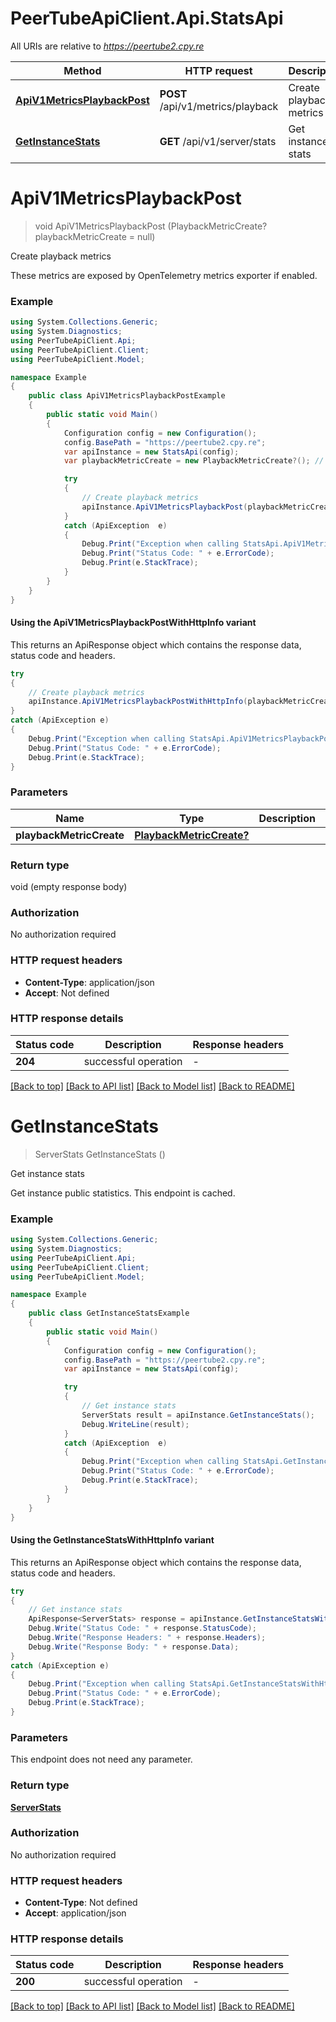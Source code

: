 # PeerTubeApiClient.Api.StatsApi

All URIs are relative to *https://peertube2.cpy.re*

| Method | HTTP request | Description |
|--------|--------------|-------------|
| [**ApiV1MetricsPlaybackPost**](StatsApi.md#apiv1metricsplaybackpost) | **POST** /api/v1/metrics/playback | Create playback metrics |
| [**GetInstanceStats**](StatsApi.md#getinstancestats) | **GET** /api/v1/server/stats | Get instance stats |

<a id="apiv1metricsplaybackpost"></a>
# **ApiV1MetricsPlaybackPost**
> void ApiV1MetricsPlaybackPost (PlaybackMetricCreate? playbackMetricCreate = null)

Create playback metrics

These metrics are exposed by OpenTelemetry metrics exporter if enabled.

### Example
```csharp
using System.Collections.Generic;
using System.Diagnostics;
using PeerTubeApiClient.Api;
using PeerTubeApiClient.Client;
using PeerTubeApiClient.Model;

namespace Example
{
    public class ApiV1MetricsPlaybackPostExample
    {
        public static void Main()
        {
            Configuration config = new Configuration();
            config.BasePath = "https://peertube2.cpy.re";
            var apiInstance = new StatsApi(config);
            var playbackMetricCreate = new PlaybackMetricCreate?(); // PlaybackMetricCreate? |  (optional) 

            try
            {
                // Create playback metrics
                apiInstance.ApiV1MetricsPlaybackPost(playbackMetricCreate);
            }
            catch (ApiException  e)
            {
                Debug.Print("Exception when calling StatsApi.ApiV1MetricsPlaybackPost: " + e.Message);
                Debug.Print("Status Code: " + e.ErrorCode);
                Debug.Print(e.StackTrace);
            }
        }
    }
}
```

#### Using the ApiV1MetricsPlaybackPostWithHttpInfo variant
This returns an ApiResponse object which contains the response data, status code and headers.

```csharp
try
{
    // Create playback metrics
    apiInstance.ApiV1MetricsPlaybackPostWithHttpInfo(playbackMetricCreate);
}
catch (ApiException e)
{
    Debug.Print("Exception when calling StatsApi.ApiV1MetricsPlaybackPostWithHttpInfo: " + e.Message);
    Debug.Print("Status Code: " + e.ErrorCode);
    Debug.Print(e.StackTrace);
}
```

### Parameters

| Name | Type | Description | Notes |
|------|------|-------------|-------|
| **playbackMetricCreate** | [**PlaybackMetricCreate?**](PlaybackMetricCreate?.md) |  | [optional]  |

### Return type

void (empty response body)

### Authorization

No authorization required

### HTTP request headers

 - **Content-Type**: application/json
 - **Accept**: Not defined


### HTTP response details
| Status code | Description | Response headers |
|-------------|-------------|------------------|
| **204** | successful operation |  -  |

[[Back to top]](#) [[Back to API list]](../README.md#documentation-for-api-endpoints) [[Back to Model list]](../README.md#documentation-for-models) [[Back to README]](../README.md)

<a id="getinstancestats"></a>
# **GetInstanceStats**
> ServerStats GetInstanceStats ()

Get instance stats

Get instance public statistics. This endpoint is cached.

### Example
```csharp
using System.Collections.Generic;
using System.Diagnostics;
using PeerTubeApiClient.Api;
using PeerTubeApiClient.Client;
using PeerTubeApiClient.Model;

namespace Example
{
    public class GetInstanceStatsExample
    {
        public static void Main()
        {
            Configuration config = new Configuration();
            config.BasePath = "https://peertube2.cpy.re";
            var apiInstance = new StatsApi(config);

            try
            {
                // Get instance stats
                ServerStats result = apiInstance.GetInstanceStats();
                Debug.WriteLine(result);
            }
            catch (ApiException  e)
            {
                Debug.Print("Exception when calling StatsApi.GetInstanceStats: " + e.Message);
                Debug.Print("Status Code: " + e.ErrorCode);
                Debug.Print(e.StackTrace);
            }
        }
    }
}
```

#### Using the GetInstanceStatsWithHttpInfo variant
This returns an ApiResponse object which contains the response data, status code and headers.

```csharp
try
{
    // Get instance stats
    ApiResponse<ServerStats> response = apiInstance.GetInstanceStatsWithHttpInfo();
    Debug.Write("Status Code: " + response.StatusCode);
    Debug.Write("Response Headers: " + response.Headers);
    Debug.Write("Response Body: " + response.Data);
}
catch (ApiException e)
{
    Debug.Print("Exception when calling StatsApi.GetInstanceStatsWithHttpInfo: " + e.Message);
    Debug.Print("Status Code: " + e.ErrorCode);
    Debug.Print(e.StackTrace);
}
```

### Parameters
This endpoint does not need any parameter.
### Return type

[**ServerStats**](ServerStats.md)

### Authorization

No authorization required

### HTTP request headers

 - **Content-Type**: Not defined
 - **Accept**: application/json


### HTTP response details
| Status code | Description | Response headers |
|-------------|-------------|------------------|
| **200** | successful operation |  -  |

[[Back to top]](#) [[Back to API list]](../README.md#documentation-for-api-endpoints) [[Back to Model list]](../README.md#documentation-for-models) [[Back to README]](../README.md)

